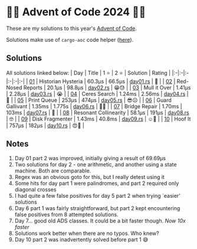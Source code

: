 # :gift::christmas_tree: Advent of Code 2024 :christmas_tree::sparkles:

These are my solutions to this year's [Advent of Code](https://adventofcode.com/2024/).

Solutions make use of `cargo-aoc` code helper ([here](https://github.com/gobanos/cargo-aoc)).

## Solutions

All solutions linked below:
| Day | Title | 1 :star: | 2 :star: | Solution | Rating |
|:-|:-|:-|:-|:-|:-|
| [01](https://adventofcode.com/2024/day/1)  | Historian Hysteria              | 60.3µs | 66.5µs | [day01.rs](./src/day01.rs) | :christmas_tree: |
| [02](https://adventofcode.com/2024/day/2)  | Red-Nosed Reports               | 20.1µs | 98.8µs | [day02.rs](./src/day02.rs) | :grin::sweat:    |
| [03](https://adventofcode.com/2024/day/3)  | Mull it Over                    | 1.41µs | 2.28µs | [day03.rs](./src/day03.rs) | :sob:            |
| [04](https://adventofcode.com/2024/day/4)  | Ceres Search                    | 1.24ms | 2.56ms | [day04.rs](./src/day04.rs) | :woozy_face:     |
| [05](https://adventofcode.com/2024/day/5)  | Print Queue                     | 253µs  | 474µs  | [day05.rs](./src/day05.rs) | :sunglasses::frowning_face: |
| [06](https://adventofcode.com/2024/day/6)  | Guard Gallivant                 | 1.35ms | 1.775s | [day06.rs](./src/day06.rs) | :hugs::cursing_face:        |
| [07](https://adventofcode.com/2024/day/7)  | Bridge Repair                   | 1.70ms | 103ms  | [day07.rs](./src/day07.rs) | :smiling_face_with_three_hearts: |
| [08](https://adventofcode.com/2024/day/8)  | Resonant Collinearity           | 58.1µs | 191µs  | [day08.rs](./src/day08.rs) | :nerd_face:      |
| [09](https://adventofcode.com/2024/day/9)  | Disk Fragmenter                 | 1.43ms | 40.8ms | [day09.rs](./src/day09.rs) | :relaxed::woozy_face: |
| [10](https://adventofcode.com/2024/day/10) | Hoof It                         | 757µs  | 182µs  | [day10.rs](./src/day10.rs) | :heart_eyes::partying_face: |

## Notes
1. Day 01 part 2 was improved, initially giving a result of 69.69µs
2. Two solutions for day 2 - one arithmetic, and another using a state machine. Both are comparable.
3. Regex was an obvious goto for this, but I really detest using it
4. Some hits for day part 1 were palindromes, and part 2 required only diagonal crosses
5. I had quite a few false positives for day 5 part 2 when trying `easier' solutions
6. Day 6 part 1 was fairly straightforward, but part 2 kept encountering false positives from 8 attempted solutions.
7. Day 7... good old ADS classes. It could be a bit faster though. *Now 10x faster*
8. Solutions work better when there are no typos. Who knew?
9. Day 10 part 2 was inadvertently solved before part 1 :sweat_smile: